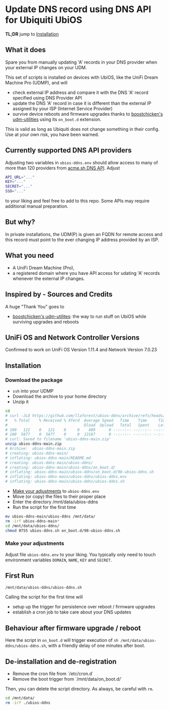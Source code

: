 # Update DNS record using DNS API for Ubiquiti UbiOS

**TL;DR** jump to [Installation](#Installation)

## What it does

Spare you from manually updating 'A' records in your DNS provider when your external IP changes on your UDM.

This set of scripts is installed on devices with UbiOS, like the UniFi Dream Machine Pro (UDMP), and will

* check external IP address and compare it with the DNS 'A' record specified using DNS Provider API
* update the DNS 'A' record in case it is different than the external IP assigned by your ISP (Internet Service Provider)
* survive device reboots and firmware upgrades thanks to [boostchicken's udm-utilities](https://github.com/boostchicken/udm-utilities) using its `on_boot.d` extension.

This is valid as long as Ubiquiti does not change something in their config. Use at your own risk, you have been warned.

## Currently supported DNS API providers

Adjusting two variables in `ubios-ddns.env` should allow access to many of more than 120 providers from [acme.sh DNS API](https://github.com/acmesh-official/acme.sh/wiki/dnsapi). Adjust

`````sh
API_URL="..."
KEY="..."
SECRET="..."
SSO="..."
`````

to your liking and feel free to add to this repo. Some APIs may require additional manual preparation.

## But why?

In private installations, the UDM(P) is given an FQDN for remote access and this record must point to the ever changing IP address provided by an ISP.

## What you need

* A UniFi Dream Machine (Pro),
* a registered domain where you have API access for udating 'A' records whenever the external IP changes.

## Inspired by - Sources and Credits

A huge "Thank You" goes to

* [boostchicken's udm-utilites](https://github.com/boostchicken/udm-utilities): the way to run stuff on UbiOS while surviving upgrades and reboots

## UniFi OS and Network Controller Versions

Confirmed to work on UniFi OS Version 1.11.4 and Network Version 7.0.23

## Installation

### Download the package

* `ssh` into your UDMP
* Download the archive to your home directory
* Unzip it

````sh
cd
# curl -JLO https://github.com/llaforest/ubios-ddns/archive/refs/heads/main.zip
#   % Total    % Received % Xferd  Average Speed   Time    Time     Time  Current
#                                  Dload  Upload   Total   Spent    Left  Speed
# 100   121    0   121    0     0    489      0 --:--:-- --:--:-- --:--:--   489
# 100  5877    0  5877    0     0  12167      0 --:--:-- --:--:-- --:--:-- 12167
# curl: Saved to filename 'ubios-ddns-main.zip'
unzip ubios-ddns-main.zip
# Archive:  ubios-ddns-main.zip
# creating: ubios-ddns-main/
# inflating: ubios-ddns-main/README.md
# creating: ubios-ddns-main/ubios-ddns/
# creating: ubios-ddns-main/ubios-ddns/on_boot.d/
# inflating: ubios-ddns-main/ubios-ddns/on_boot.d/98-ubios-ddns.sh
# inflating: ubios-ddns-main/ubios-ddns/ubios-ddns.env
# inflating: ubios-ddns-main/ubios-ddns/ubios-ddns.sh 
````

* [Make your adjustments](#make-your-adjustments) to `ubios-ddns.env`
* Move (or copy) the files to their proper place
* Enter the directory /mnt/data/ubios-ddns
* Run the script for the first time

````sh
mv ubios-ddns-main/ubios-ddns /mnt/data/
rm -irf ubios-ddns-main*
cd /mnt/data/ubios-ddns/
chmod 0755 ubios-ddns.sh on_boot.d/98-ubios-ddns.sh
````

### Make your adjustments

Adjust file `ubios-ddns.env` to your liking. You typically only need to touch environment variables `DOMAIN`, `NAME`, `KEY` and `SECRET`.

## First Run

````sh
/mnt/data/ubios-ddns/ubios-ddns.sh
````

Calling the script for the first time will

* setup up the trigger for persistence over reboot / firmware upgrades
* establish a cron job to take care about your DNS updates

## Behaviour after firmware upgrade / reboot

Here the script in `on_boot.d` will trigger execution of `sh /mnt/data/ubios-ddns/ubios-ddns.sh`, with a friendly delay of one minutes after boot.

## De-installation and de-registration

* Remove the cron file from `/etc/cron.d´
* Remove the boot trigger from `/mnt/data/on_boot.d/´

Then, you can delete the script directory. As always, be careful with `rm`.

````sh
cd /mnt/data/
rm -irf ./ubios-ddns
````
